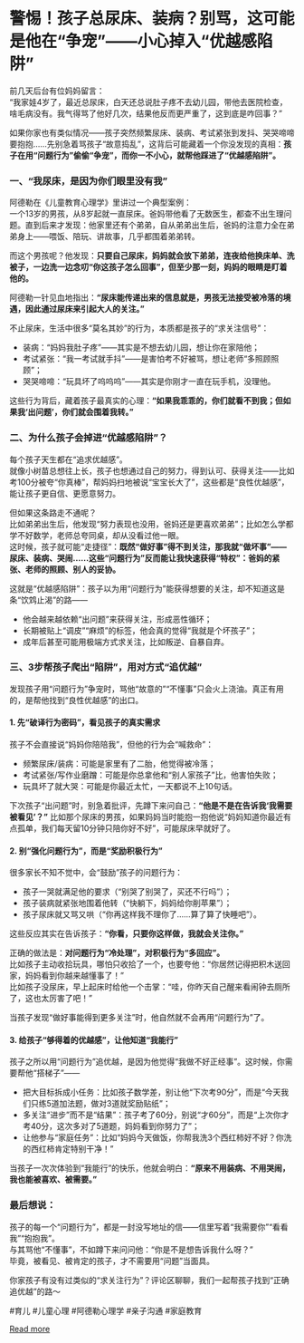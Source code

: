 # 警惕！孩子总尿床、装病？别骂，这可能是他在“争宠”——小心掉入“优越感陷阱”


前几天后台有位妈妈留言：  
“我家娃4岁了，最近总尿床，白天还总说肚子疼不去幼儿园，带他去医院检查，啥毛病没有。我气得骂了他好几次，结果他反而更严重了，这到底是咋回事？”  

如果你家也有类似情况——孩子突然频繁尿床、装病、考试紧张到发抖、哭哭啼啼要抱抱……先别急着骂孩子“故意捣乱”，这背后可能藏着一个你没发现的真相：**孩子在用“问题行为”偷偷“争宠”，而你一不小心，就帮他踩进了“优越感陷阱”。**  


### 一、“我尿床，是因为你们眼里没有我”  
阿德勒在《儿童教育心理学》里讲过一个典型案例：  
一个13岁的男孩，从8岁起就一直尿床。爸妈带他看了无数医生，都查不出生理问题。直到后来才发现：他家里还有个弟弟，自从弟弟出生后，爸妈的注意力全在弟弟身上——喂饭、陪玩、讲故事，几乎都围着弟弟转。  

而这个男孩呢？他发现：**只要自己尿床，妈妈就会放下弟弟，连夜给他换床单、洗被子，一边洗一边念叨“你这孩子怎么回事”，但至少那一刻，妈妈的眼睛是盯着他的。**  

阿德勒一针见血地指出：**“尿床能传递出来的信息就是，男孩无法接受被冷落的境遇，因此通过尿床来引起大人的关注。”**  

不止尿床，生活中很多“莫名其妙”的行为，本质都是孩子的“求关注信号”：  
- 装病：“妈妈我肚子疼”——其实是不想去幼儿园，想让你在家陪他；  
- 考试紧张：“我一考试就手抖”——是害怕考不好被骂，想让老师“多照顾照顾”；  
- 哭哭啼啼：“玩具坏了呜呜呜”——其实是你刚才一直在玩手机，没理他。  

这些行为背后，藏着孩子最真实的心理：**“如果我乖乖的，你们就看不到我；但如果我‘出问题’，你们就会围着我转。”**  


### 二、为什么孩子会掉进“优越感陷阱”？  
每个孩子天生都在“追求优越感”。  
就像小树苗总想往上长，孩子也想通过自己的努力，得到认可、获得关注——比如考100分被夸“你真棒”，帮妈妈扫地被说“宝宝长大了”，这些都是“良性优越感”，能让孩子更自信、更愿意努力。  

但如果这条路走不通呢？  
比如弟弟出生后，他发现“努力表现也没用，爸妈还是更喜欢弟弟”；比如怎么学都学不好数学，老师总夸同桌，却从没看过他一眼。  
这时候，孩子就可能“走捷径”：**既然“做好事”得不到关注，那我就“做坏事”——尿床、装病、哭闹……这些“问题行为”反而能让我快速获得“特权”：爸妈的紧张、老师的照顾、别人的妥协。**  

这就是“优越感陷阱”：孩子以为用“问题行为”能获得想要的关注，却不知道这是条“饮鸩止渴”的路——  
- 他会越来越依赖“出问题”来获得关注，形成恶性循环；  
- 长期被贴上“调皮”“麻烦”的标签，他会真的觉得“我就是个坏孩子”；  
- 成年后甚至可能用极端方式求关注，比如叛逆、自暴自弃。  


### 三、3步帮孩子爬出“陷阱”，用对方式“追优越”  
发现孩子用“问题行为”争宠时，骂他“故意的”“不懂事”只会火上浇油。真正有用的，是帮他找到“良性优越感”的出口。  

#### 1. 先“破译行为密码”，看见孩子的真实需求  
孩子不会直接说“妈妈你陪陪我”，但他的行为会“喊救命”：  
- 频繁尿床/装病：可能是家里有了二胎，他觉得被冷落；  
- 考试紧张/写作业磨蹭：可能是你总拿他和“别人家孩子”比，他害怕失败；  
- 玩具坏了就大哭：可能是你最近太忙，一天都说不上10句话。  

下次孩子“出问题”时，别急着批评，先蹲下来问自己：**“他是不是在告诉我‘我需要被看见’？”** 比如那个尿床的男孩，如果妈妈当时能抱一抱他说“妈妈知道你最近有点孤单，我们每天留10分钟只陪你好不好”，可能尿床早就好了。  


#### 2. 别“强化问题行为”，而是“奖励积极行为”  
很多家长不知不觉中，会“鼓励”孩子的问题行为：  
- 孩子一哭就满足他的要求（“别哭了别哭了，买还不行吗”）；  
- 孩子装病就紧张地围着他转（“快躺下，妈妈给你削苹果”）；  
- 孩子尿床就又骂又哄（“你再这样我不理你了……算了算了快睡吧”）。  

这些反应其实在告诉孩子：**“你看，只要你这样做，我就会关注你。”**  

正确的做法是：**对问题行为“冷处理”，对积极行为“多回应”。**  
比如孩子主动收拾玩具，哪怕只收拾了一个，也要夸他：“你居然记得把积木送回家，妈妈看到你越来越懂事了！”  
比如孩子没尿床，早上起床时给他一个击掌：“哇，你昨天自己醒来看闹钟去厕所了，这也太厉害了吧！”  

当孩子发现“做好事能得到更多关注”时，他自然就不会再用“问题行为”了。  


#### 3. 给孩子“够得着的优越感”，让他知道“我能行”  
孩子之所以用“问题行为”追优越，是因为他觉得“我做不好正经事”。这时候，你需要帮他“搭梯子”——  
- 把大目标拆成小任务：比如孩子数学差，别让他“下次考90分”，而是“今天我们只练5道加法题，做对3道就奖励贴纸”；  
- 多关注“进步”而不是“结果”：孩子考了60分，别说“才60分”，而是“上次你才考40分，这次多对了5道题，妈妈看到你努力了”；  
- 让他参与“家庭任务”：比如“妈妈今天做饭，你帮我洗3个西红柿好不好？你洗的西红柿肯定特别干净！”  

当孩子一次次体验到“我能行”的快乐，他就会明白：**“原来不用装病、不用哭闹，我也能被喜欢、被需要。”**  


### 最后想说：  
孩子的每一个“问题行为”，都是一封没写地址的信——信里写着“我需要你”“看看我”“抱抱我”。  
与其骂他“不懂事”，不如蹲下来问问他：“你是不是想告诉我什么呀？”  
毕竟，被看见、被肯定的孩子，才不需要用“问题”当面具。  

你家孩子有没有过类似的“求关注行为”？评论区聊聊，我们一起帮孩子找到“正确追优越”的路～  

#育儿 #儿童心理 #阿德勒心理学 #亲子沟通 #家庭教育

[Read more](https://www.diancang.xyz/waiguomingzhu/17921/335655.html)
